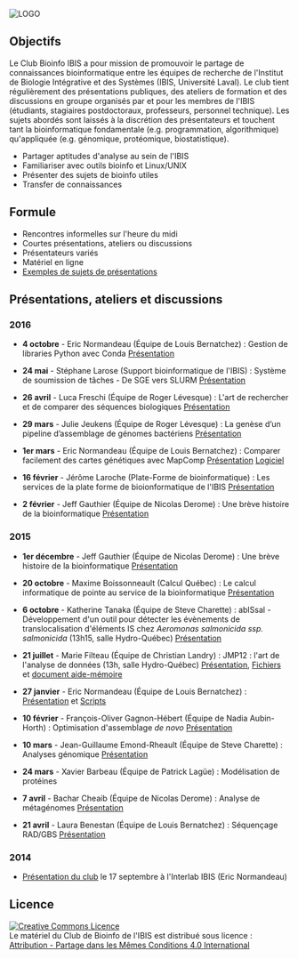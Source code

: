 ![LOGO](https://raw.githubusercontent.com/enormandeau/club_bioinfo_ibis/master/00_archive/images/logo_temporaire_club_bioinfo_ibis.png)

## Objectifs
Le Club Bioinfo IBIS a pour mission de promouvoir le partage de connaissances
bioinformatique entre les équipes de recherche de l'Institut de Biologie
Intégrative et des Systèmes (IBIS, Université Laval). Le club tient
régulièrement des présentations publiques, des ateliers de formation et des
discussions en groupe organisés par et pour les membres de l'IBIS (étudiants,
stagiaires postdoctoraux, professeurs, personnel technique). Les sujets abordés
sont laissés à la discrétion des présentateurs et touchent tant la
bioinformatique fondamentale (e.g. programmation, algorithmique) qu'appliquée
(e.g. génomique, protéomique, biostatistique).

- Partager aptitudes d'analyse au sein de l'IBIS
- Familiariser avec outils bioinfo et Linux/UNIX
- Présenter des sujets de bioinfo utiles
- Transfer de connaissances

## Formule
- Rencontres informelles sur l'heure du midi
- Courtes présentations, ateliers ou discussions
- Présentateurs variés
- Matériel en ligne
- [Exemples de sujets de présentations](https://github.com/enormandeau/club_bioinfo_ibis/blob/master/01_presentations/idees_pour_presentations.md)

## Présentations, ateliers et discussions
### 2016
- **4 octobre** - Eric Normandeau (Équipe de Louis Bernatchez) : Gestion de libraries Python avec Conda [Présentation](https://github.com/enormandeau/club_bioinfo_ibis/raw/master/03_ateliers/02_eric_normandeau_condaatelier_conda_eric_normandeau.pdf)

- **24 mai** - Stéphane Larose (Support bioinformatique de l'IBIS) : Système de soumission de tâches - De SGE vers SLURM [Présentation](https://github.com/enormandeau/club_bioinfo_ibis/raw/master/01_presentations/14_stephane_larose_slurm/stephane_larose_slurm.pdf)

- **26 avril** - Luca Freschi (Équipe de Roger Lévesque) : L'art de rechercher et de comparer des séquences biologiques [Présentation](https://github.com/enormandeau/club_bioinfo_ibis/raw/master/01_presentations/13_luca_freschi_blast_alternatives/luca_freschi_blast_alternatives.pdf)

- **29 mars** - Julie Jeukens (Équipe de Roger Lévesque) : La genèse d’un pipeline d’assemblage de génomes 
bactériens [Présentation](https://github.com/enormandeau/club_bioinfo_ibis/raw/master/01_presentations/12_julie_jeukens_genome_assembly/julie_jeukens_genome_assembly.pdf)

- **1er mars** - Eric Normandeau (Équipe de Louis Bernatchez) : Comparer facilement des cartes génétiques avec MapComp [Présentation](https://github.com/enormandeau/club_bioinfo_ibis/raw/master/01_presentations/11_eric_normandeau_mapcomp/eric_normandeau_mapcomp.pdf) [Logiciel](https://github.com/enormandeau/mapcomp)

- **16 février** - Jérôme Laroche (Plate-Forme de bioinformatique) : Les services de la plate forme de bioionformatique de l'IBIS [Présentation](https://github.com/enormandeau/club_bioinfo_ibis/raw/master/01_presentations/10_jerome_laroche_plateforme/jerome_laroche_plateforme.pdf)

- **2 février** - Jeff Gauthier (Équipe de Nicolas Derome) : Une brève histoire de la bioinformatique [Présentation](https://github.com/enormandeau/club_bioinfo_ibis/raw/master/01_presentations/09_jeff_gauthier_histoire_bioinfo_2/jeff_gauthier_club_bioinfo_ibis_v2.0.pdf)

### 2015
- **1er décembre** - Jeff Gauthier (Équipe de Nicolas Derome) : Une brève histoire de la bioinformatique [Présentation](https://github.com/enormandeau/club_bioinfo_ibis/raw/master/01_presentations/08_jeff_gauthier_histoire_bioinfo_1/jeff_gauthier_club_bioinfo_ibis_v1.0.pdf)

- **20 octobre** - Maxime Boissonneault (Calcul Québec) : Le calcul informatique de pointe au service de la bioinformatique [Présentation](https://docs.google.com/presentation/d/1_KMefWfQOdCUkH2ezuE--0sGeuaoz0TomCNa7KSs9xM/edit#slide=id.g6437568d3_1_102)

- **6 octobre** - Katherine Tanaka (Équipe de Steve Charette) : abISsal - Développement d'un outil pour détecter les évènements de translocalisation d'éléments IS chez *Aeromonas salmonicida ssp. salmonicida* (13h15, salle Hydro-Québec) [Présentation](https://github.com/enormandeau/club_bioinfo_ibis/raw/master/01_presentations/07_katherine_tanaka/abISsal_katherine_tanaka.pdf)

- **21 juillet** - Marie Filteau (Équipe de Christian Landry) : JMP12 : l'art de l'analyse de données (13h, salle Hydro-Québec) [Présentation](https://github.com/enormandeau/club_bioinfo_ibis/raw/master/03_ateliers/01_marie_filteau_jmp/atelier_JMP.pdf), [Fichiers](https://github.com/enormandeau/club_bioinfo_ibis/raw/master/03_ateliers/01_marie_filteau_jmp/atelier_JMP.zip) et [document aide-mémoire](https://www.dropbox.com/s/s0cxjr4h7p6s1be/2014_05%20-%20OPG%20Combined%20for%20Printing%20-%20Version%204.pdf?dl=0)

- **27 janvier** - Eric Normandeau (Équipe de Louis Bernatchez) : [Présentation]( https://github.com/enormandeau/club_bioinfo_ibis/raw/master/01_presentations/02_eric_normandeau_pca_lda_random_forest_2015-01-27/presentation.pdf) et [Scripts](https://github.com/enormandeau/club_bioinfo_ibis/tree/master/01_presentations/02_eric_normandeau_pca_lda_random_forest_2015-01-27/01_scripts)

- **10 février** - François-Oliver Gagnon-Hébert (Équipe de Nadia Aubin-Horth) : Optimisation d'assemblage *de novo* [Présentation](https://github.com/enormandeau/club_bioinfo_ibis/raw/master/01_presentations/03_francois-olivier_hebert_optimisation_rnaseq/FOH.club-bif.100215.pdf)

- **10 mars** - Jean-Guillaume Emond-Rheault (Équipe de Steve Charette) : Analyses génomique [Présentation](https://github.com/enormandeau/club_bioinfo_ibis/raw/master/01_presentations/04_jean-guillaume_emond-rheault_genomes_bacteriens/analyse_genomes_bacteriens.pdf)

- **24 mars** - Xavier Barbeau (Équipe de Patrick Lagüe) : Modélisation de protéines

- **7 avril** - Bachar Cheaib (Équipe de Nicolas Derome) : Analyse de métagénomes [Présentation](https://github.com/enormandeau/club_bioinfo_ibis/raw/master/01_presentations/05_bachar_cheiab_microbiomes/club_bioinfo_Bach.pdf)

- **21 avril** - Laura Benestan (Équipe de Louis Bernatchez) : Séquençage RAD/GBS [Présentation](https://github.com/enormandeau/club_bioinfo_ibis/raw/master/01_presentations/06_laura_benestan_gbs/rad_laura_benestan.pdf)

### 2014
- [Présentation du club](https://github.com/enormandeau/club_bioinfo_ibis/raw/master/01_presentations/01_presentation_club_interlab_ibis/presentation.pdf) le 17 septembre à l'Interlab IBIS (Eric Normandeau)

## Licence

<a rel="license" href="http://creativecommons.org/licenses/by-sa/4.0/"><img
alt="Creative Commons Licence" style="border-width:0"
src="https://i.creativecommons.org/l/by-sa/4.0/88x31.png" /></a><br/><span
xmlns:dct="http://purl.org/dc/terms/" property="dct:title">Le matériel du Club
de Bioinfo de l'IBIS</span> est distribué sous licence :<a rel="license"
href="http://creativecommons.org/licenses/by-sa/4.0/deed.fr"><br/>Attribution -
Partage dans les Mêmes Conditions 4.0 International<a>

